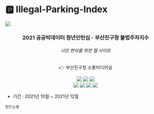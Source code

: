 # 🅿️ Illegal-Parking-Index 
![](https://github.com/dua9920/Illegal-Parking-Index/blob/main/main.png)
<div align='center'>
  <h3> <b>2021 공공빅데이터 청년인턴십 - 부산진구청 불법주차지수</b> </h3>
  <h6>시민 편의를 위한 웹 사이트</h6>
  <p>👉 부산진구청 소통미디어실</p>

<img src="https://img.shields.io/badge/Vue.js-4FC08D?style=flat-square&logo=Vue.js&logoColor=white"/></a>
<img src="https://img.shields.io/badge/HTML-E34F26?style=flat-square&logo=HTML5&logoColor=white"/></a>
<img src="https://img.shields.io/badge/CSS-1572B6?style=flat-square&logo=CSS3&logoColor=white"/></a>
<br/>
<img src="https://img.shields.io/badge/Node.js-339933?style=flat-square&logo=Node.js&logoColor=white"/></a>
<img src="https://img.shields.io/badge/MySQL-4479A1?style=flat-square&logo=MySQL&logoColor=white"/></a>
<img src="https://img.shields.io/badge/JavaScript-F7DF1E?style=flat-square&logo=JavaScript&logoColor=white"/></a>
<img src="https://img.shields.io/badge/D3.js-F9A03C?style=flat-square&logo=D3.js&logoColor=white"/></a>

</div>

- 기간 : 2021년 10월 ~ 2021년 12월
```
만드는중
```

 
